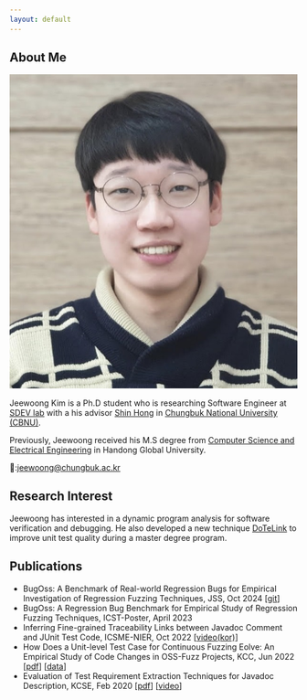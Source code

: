 ```yaml
---
layout: default
---
```


## About Me

<img class="profile-picture" src="jwkim-rev.jpg">

Jeewoong Kim is a Ph.D student who is researching Software Engineer at [SDEV lab](https://sdevlab.github.io) with a his advisor [Shin Hong](https://hongshin.github.io) in [Chungbuk National University (CBNU)](https://www.cbnu.ac.kr).

Previously, Jeewoong received his M.S degree from [Computer Science and Electrical Engineering](https://csee.handong.edu) in Handong Global University.

📧:[jeewoong@chungbuk.ac.kr](mailto:jeewoong@chungbuk.ac.kr) 


## Research Interest

Jeewoong has interested in a dynamic program analysis for software verification and debugging. He also developed a new technique [DoTeLink](https://ieeexplore.ieee.org/document/9978264) to improve unit test quality during a master degree program.


## Publications

- BugOss: A Benchmark of Real-world Regression Bugs for Empirical Investigation of Regression Fuzzing Techniques, JSS, Oct 2024 \[[git](https://github.com/sdevlab/BugOss)\] 
- BugOss: A Regression Bug Benchmark for Empirical Study of Regression Fuzzing Techniques, ICST-Poster, April 2023 
- Inferring Fine-grained Traceability Links between Javadoc Comment and JUnit Test Code, ICSME-NIER, Oct 2022  \[[video(kor)](https://youtu.be/cYSnoM7Z9hc)\]
- How Does a Unit-level Test Case for Continuous Fuzzing Eolve: An Empirical Study of Code Changes in OSS-Fuzz Projects, KCC, Jun 2022 \[[pdf](/pubs/kcc22_oss-fuzz-change.pdf)\] \[[data](https://github.com/ARISE-Handong/oss-fuzz-study)\]
- Evaluation of Test Requirement Extraction Techniques for Javadoc Description, KCSE, Feb 2020 \[[pdf](/pubs/kcse20-javadoc.pdf)\] \[[video](https://www.youtube.com/watch?v=gjiPzHg5Ohw)\]
